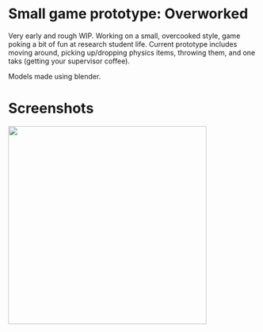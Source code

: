 # Small game prototype: Overworked
Very early and rough WIP. Working on a small, overcooked style, game poking a bit of fun at research student life. Current prototype includes moving around, picking up/dropping physics items, throwing them, and one taks (getting your supervisor coffee).

Models made using blender.

<!-- Very early prototype on https://xyalice.itch.io/overworked -->

# Screenshots

<img src="https://raw.github.com/akoreman/Overworked-game/main/images/WIP1.png" width="400">  

